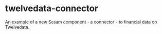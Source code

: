 # twelvedata-connector
An example of a new Sesam component - a connector - to financial data on Twelvedata.
